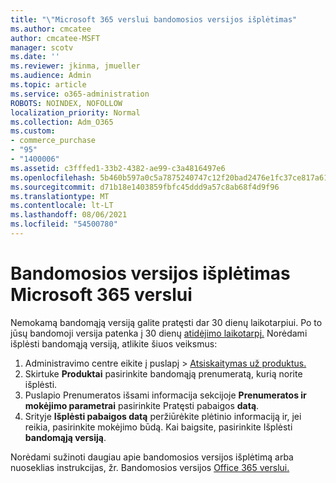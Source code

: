 ```yaml
---
title: "\"Microsoft 365 verslui bandomosios versijos išplėtimas"
ms.author: cmcatee
author: cmcatee-MSFT
manager: scotv
ms.date: ''
ms.reviewer: jkinma, jmueller
ms.audience: Admin
ms.topic: article
ms.service: o365-administration
ROBOTS: NOINDEX, NOFOLLOW
localization_priority: Normal
ms.collection: Adm_O365
ms.custom:
- commerce_purchase
- "95"
- "1400006"
ms.assetid: c3fffed1-33b2-4382-ae99-c3a4816497e6
ms.openlocfilehash: 5b460b597a0c5a7875240747c12f20bad2476e1fc37ce817a61e332cc404f9ac
ms.sourcegitcommit: d71b18e1403859fbfc45ddd9a57c8ab68f4d9f96
ms.translationtype: MT
ms.contentlocale: lt-LT
ms.lasthandoff: 08/06/2021
ms.locfileid: "54500780"
---
```

# <a name="extend-your-trial-for-microsoft-365-for-business"></a>Bandomosios versijos išplėtimas Microsoft 365 verslui

Nemokamą bandomąją versiją galite pratęsti dar 30 dienų laikotarpiui. Po to jūsų bandomoji versija patenka į 30 dienų [atidėjimo laikotarpį.](/alchemyinsights/grace-period-for-microsoft-365-free-trial) Norėdami išplėsti bandomąją versiją, atlikite šiuos veiksmus:
  
1. Administravimo centre eikite į  puslapį \> [Atsiskaitymas už produktus.](https://go.microsoft.com/fwlink/p/?linkid=842054)
2. Skirtuke **Produktai** pasirinkite bandomąją prenumeratą, kurią norite išplėsti.
3. Puslapio Prenumeratos išsami informacija sekcijoje **Prenumeratos ir mokėjimo parametrai** pasirinkite Pratęsti pabaigos **datą**.
4. Srityje **Išplėsti pabaigos datą** peržiūrėkite plėtinio informaciją ir, jei reikia, pasirinkite mokėjimo būdą. Kai baigsite, pasirinkite Išplėsti **bandomąją versiją**.

Norėdami sužinoti daugiau apie bandomosios versijos išplėtimą arba nuoseklias instrukcijas, žr. Bandomosios versijos [Office 365 verslui.](/microsoft-365/commerce/extend-your-trial)